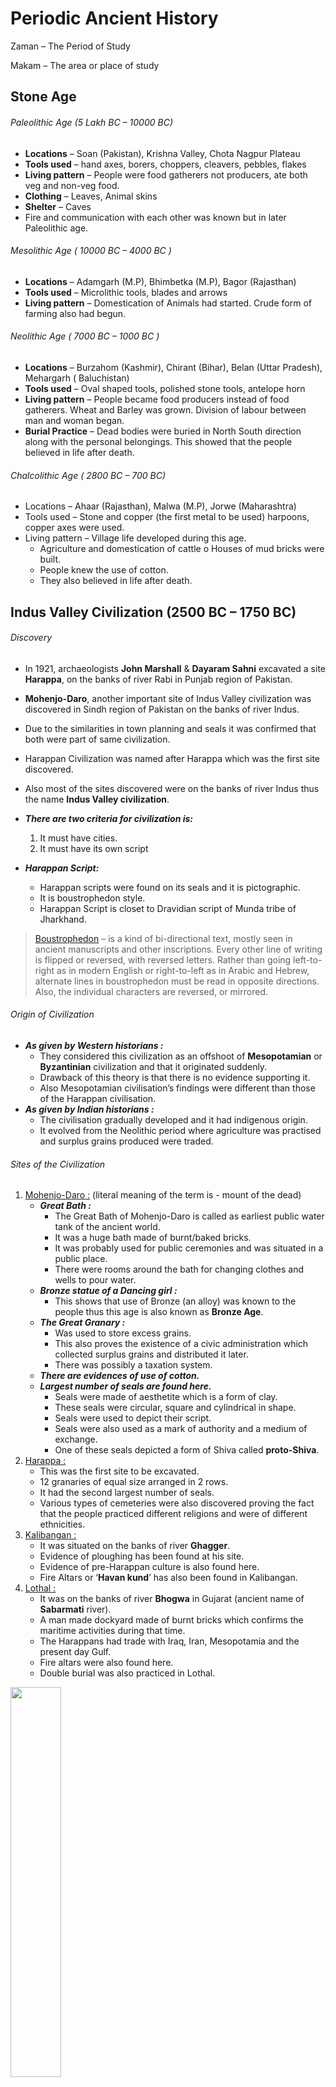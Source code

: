 # Periodic Ancient History

Zaman – The Period of Study 

Makam – The area or place of study

## Stone Age

###### Paleolithic Age (5 Lakh BC – 10000 BC)

- **Locations** – Soan (Pakistan), Krishna Valley, Chota Nagpur Plateau
- **Tools used** – hand axes, borers, choppers, cleavers, pebbles, flakes
- **Living pattern** – People were food gatherers not producers, ate both veg and non-veg food.
- **Clothing** – Leaves, Animal skins
- **Shelter** – Caves
- Fire and communication with each other was known but in later Paleolithic age.

###### Mesolithic Age ( 10000 BC – 4000 BC )

- **Locations** – Adamgarh (M.P), Bhimbetka (M.P), Bagor (Rajasthan)
- **Tools used** – Microlithic tools, blades and arrows
- **Living pattern** – Domestication of Animals had started. Crude form of farming also had begun.

###### Neolithic Age ( 7000 BC – 1000 BC )

- **Locations** – Burzahom (Kashmir), Chirant (Bihar), Belan (Uttar Pradesh), Mehargarh ( Baluchistan)
- **Tools used** – Oval shaped tools, polished stone tools, antelope horn
- **Living pattern** – People became food producers instead of food gatherers. Wheat and Barley was grown. Division of labour between man and woman began.
- **Burial Practice** – Dead bodies were buried in North South direction along with the personal belongings. This showed that the people believed in life after death.

###### Chalcolithic Age ( 2800 BC – 700 BC)

- Locations – Ahaar (Rajasthan), Malwa (M.P), Jorwe (Maharashtra)
- Tools used – Stone and copper (the first metal to be used) harpoons, copper axes were used.
- Living pattern – Village life developed during this age.
  - Agriculture and domestication of cattle o Houses of mud bricks were built.
  - People knew the use of cotton.
  - They also believed in life after death.

## Indus Valley Civilization (2500 BC – 1750 BC)

###### Discovery

-  In 1921, archaeologists **John Marshall** & **Dayaram Sahni** excavated a site **Harappa**, on the banks of river Rabi in Punjab region of Pakistan.
- **Mohenjo-Daro**, another important site of Indus Valley civilization was discovered in Sindh region of Pakistan on the banks of river Indus.
- Due to the similarities in town planning and seals it was confirmed that both were part of same civilization.
- Harappan Civilization was named after Harappa which was the first site discovered.
- Also most of the sites discovered were on the banks of river Indus thus the name **Indus Valley civilization**.

- ***There are two criteria for civilization is:***
  1. It must have cities.
  2. It must have its own script
- ***Harappan Script:***
  - Harappan scripts were found on its seals and it is pictographic.
  - It is boustrophedon style.
  - Harappan Script is closet to Dravidian script of Munda tribe of Jharkhand.

> [Boustrophedon]() – is a kind of bi-directional text, mostly seen in ancient manuscripts and other inscriptions. Every other line of writing is flipped or reversed, with reversed letters. Rather than going left-to-right as in modern English or right-to-left as in Arabic and Hebrew, alternate lines in boustrophedon must be read in opposite directions. Also, the individual characters are reversed, or mirrored.

###### Origin of Civilization

- ***As given by Western historians :***
  - They considered this civilization as an offshoot of **Mesopotamian** or **Byzantinian** civilization and that it originated suddenly.
  - Drawback of this theory is that there is no evidence supporting it.
  - Also Mesopotamian civilisation’s findings were different than those of the Harappan civilisation.
- ***As given by Indian historians :***
  - The civilisation gradually developed and it had indigenous origin.
  - It evolved from the Neolithic period where agriculture was practised and surplus grains produced were traded.

###### Sites of the Civilization

1. [Mohenjo-Daro :]() (literal meaning of the term is - mount of the dead)
   - ***Great Bath :***
     - The Great Bath of Mohenjo-Daro is called as earliest public water tank of the ancient world.
     - It was a huge bath made of burnt/baked bricks.
     - It was probably used for public ceremonies and was situated in a public place.
     - There were rooms around the bath for changing clothes and wells to pour water.
   - ***Bronze statue of a Dancing girl :***
     - This shows that use of Bronze (an alloy) was known to the people thus this age is also known as **Bronze Age**.
   - ***The Great Granary :***
     - Was used to store excess grains.
     - This also proves the existence of a civic administration which collected surplus grains and distributed it later.
     - There was possibly a taxation system.
   - ***There are evidences of use of cotton.***
   - ***Largest number of seals are found here.***
     - Seals were made of aesthetite which is a form of clay.
     - These seals were circular, square and cylindrical in shape.
     - Seals were used to depict their script.
     - Seals were also used as a mark of authority and a medium of exchange.
     - One of these seals depicted a form of Shiva called **proto-Shiva**.
2. [Harappa :]()
   - This was the first site to be excavated.
   - 12 granaries of equal size arranged in 2 rows.
   - It had the second largest number of seals.
   - Various types of cemeteries were also discovered proving the fact that the people practiced different religions and were of different ethnicities.
3. [Kalibangan : ]()
   - It was situated on the banks of river **Ghagger**.
   - Evidence of ploughing has been found at his site.
   - Evidence of pre-Harappan culture is also found here.
   - Fire Altars or ‘**Havan kund**’ has also been found in Kalibangan.
4. [Lothal : ]()
   - It was on the banks of river **Bhogwa** in Gujarat (ancient name of **Sabarmati** river).
   - A man made dockyard made of burnt bricks which confirms the maritime activities during that time.
   - The Harappans had trade with Iraq, Iran, Mesopotamia and the present day Gulf.
   - Fire altars were also found here.
   - Double burial was also practiced in Lothal.

<img src="assets/indus_valley_cities.png" width="40%">

###### Town Planning of Harappan Civilization

- Towns were planned in a chessboard pattern.
- The city was divided into 2 parts :
  1. **Citadel** – was used by ruling class (Granary, Great bath etc. were part of Citadel).
  2. **Lower Town** – was used by ruled class.
- The houses were built of burnt bricks and were both single and double storeyed.
- The doors and windows were at the rear of the house instead of being located in front and the doors were at the corner of the walls.
- The streets were straight and cut each other at 90 deg.
- The drainage system was fully covered which was below the city.
- It was the most advanced system in the contemporary world

###### Crop Pattern of Harappans

- The knowledge of crop pattern was based on granaries.
- Harappans cultivated rice, wheat, barley and mustard.
- They were the first in the world to grow cotton.
- They also grew water-melon, pea and dates.

###### Metals used by Harappans

- They were the first people in the world to use copper and it was the earliest metal used in India.
- They used bronze also which was an alloy.
- Evidences of use of Gold and Silver too have been found.
- They also knew lead.
- Iron was not used by the people of Harappan Civilization.

###### Animals in the Harappan Civilization

- Animals which were domesticated include cows, dogs, sheep, and buffalo.
- There was also evidence was wild animals like rhinos and tigers.
- No presence of Horse was found during that time.

<img src="assets/indus_valley_animals.png" width="30%">

###### Trade & Commerce

- Trade and agriculture flourished during the Harappan civilization.
- Seal manufacturing and terracotta figurines were made in large numbers.
- Terracota articles were obtained by first making them in clay and then baking them in fire.

###### Arts & Crafts

- Pottery was done in this civilization and it was of 2 types.
  - ***Simple pottery :* ** included glasses, bowls and dishes which were mainly circular, square and cylindrical in shape.
  - ***Black & Red :*** Articles made had black backgrounds with red designs.
- Seals of this period suggest that they used wooden carts.
- They also knew the art of ship building.
- They had very well developed system of both, internal and external trade.

###### Religion and Faith

- The people were nature worshippers and had both personal and public religious beliefs.
- Idols founds confirm private worship by the people.

#### Decline of Indus Valley Civilization

There are multiple theories proposed by various scholars which explain the decline of this civilization.

- ***Theory by Mortimer Wheeler :***
  - This theory suggested that attack by the Aryans was responsible for the decline.
  - The main drawback of this theory was that it is confirmed that Aryans came to India around 1500 BC whereas Harappan civilization ended by 1750 BC.
- ***Theory by Riggs :***
  - He proposed that the civilization declined due to earthquake which was followed by floods.
  - Evidences of floods have been found in Mohenjo-Daro.
  - The main drawback of this theory was that this theory is confined only to certain regions of Harappan civilization and not to all the places where the civilization flourished.
- ***Theory by Fariservis :***
  - He proposed that ecological imbalance was responsible for decline of the civilization.
  - But failed to provide satisfactory data to prove his theory.
- ***Theory by Das and Sood :***
  - They proposed that change in course of Indus River was the reason for decline of the civilization and as most of the cities were on the banks of river Indus, thus civilization was destroyed.
- ***Theory by Malik and Pochal :***
  - They argued that Harappan civilization was not completely destroyed and there was a link between Harappan and post-Harappan culture but the uniformity of the civilization ended.



## Vedic Period – (1500 BC – 600 BC)

#### Early Vedic Period (1500 BC – 1000 BC)

###### About Early Vedic Period

- Rig Veda was composed during the period and the main source of information of this period is from the Rig-Veda.

- The Rig-Veda contains 1,028 mantras, or hymns, directed to the gods and natural forces. The mantras are organized into ten books called mandalas, or circles.
- It contains 10,462 slokas or hymns.
- Rig Veda was composed by Aryans and it was recited orally because the Aryans did not know writing.
- It talks about Aryans and their struggle with Non-Aryans.

###### Origin of Aryans

- Aryans migrated from Central Asia (Eurasia) to different places in Europe, India and Persia.
- They entered India via Afghanistan and settled down in north-west region of Punjab.
- Called India – **Sapthasindhu** (Land of seven rivers).

<img src="assets/saptasindhu_seven_rivers.png" width="35%">

###### Life and Occupation

- Domestication of Animals was their main occupation.
- Agriculture was their secondary occupation as Rig Veda mentions only one crop – barley.
- The main animal domesticated was cow and it was also a medium of exchange.
- Aryans were ‘pastoral nomads’ who did not settle at a place for more than one season.
- They were mainly divided into tribes known as **Jan**.
- Aryan society was male dominated and had no territorial kingdom.
- The **Rajan** (King) of the tribe was assisted by **Senani** (military commander), **Purohit** (Priest), **Gramini** (King Maker).
- **Sabha**, **Samiti** and **Vidhat** were the assemblies.
- Rajan was hereditary and was assisted by these assemblies.
- He also collected gifts from people which were known as **Bali**. Bali is the oldest form of taxation known in India

<img src="assets/vedic_terms.png" width="30%">

###### Religion

- They were nature worshippers.
- Yagya and rituals were parts of religious practices.
- There was no temple or idol worship. All gods were supreme in a particular ritual. Aryans worshiped 33 gods and goddesses.
- The chief gods were Indra, Agni and Varun.
- Prime goddesses were Aditi, Prithvi and Usha.
- The main reasons for worshipping nature was : Fear, Desire for cattle, Desire for more children specifically male child

###### Society

- There was no class division as the concept of privateness was not fully developed.
- Since they all were pastoral nomads so the idea of property and settled life did not develop.
- The Varna system though existed in the Aryan Society. Its classifications were:-
  - **Purohit** (priest)
  - **Kshatriya** (Warrior)
  - **Vish** (Common Man)
  - **Shudra** (Labour Class)
- There was discrimination on the basis of colour in the society.
- The non-Aryans were called **das**, **panis**, **dasyus**.
- There was a lot of freedom give to women during this period. There was no child marriage or sati practice. Widow Remarriage was allowed.
- **Apaala**, **Lopamudra**, **Ghosha**, **Sukanya** composed Rig Vedic hymns.

#### Later Vedic Period (1000 B.C to 600 B.C)

###### About Later Vedic Period

- In this period both Literary Sources and Archaeological sources are available for a comprehensive study.
- **Ahichchhatra** & **Hastinapur** in Uttar Pradesh, **Nuh** in Haryana and **Atranjikhera** in Uttar Pradesh are the sites excavated which are related to the Later Vedic Period.
- Iron was used for the first time in Later Vedic period. (It was not known in early Vedic period or Harappan Civilisation). Iron was called Shyamayas in those days. It was first used as a weapon and not as a tool.
- Pottery is the most common archaeological finding. If there is no evidence of pottery, historians conclude that the area was not inhabited.
- In this period pottery which was found was classified as **PGW (Painted Grey ware)**.
- The changes noticed between Early Vedic and Later Vedic period was that slowly people were shifting towards agricultural community.
- Iron, the hardest known substance during that time, was being used in agriculture. Also ploughs and oxen were being used.
- Other than agriculture, domestication of animals was the primary occupation of the people.
- The term **Gotra** emerged from the later Vedic period.

###### Literature and Texts

- Literary sources for this period include – **Yajurveda**, **Samaveda** and **Atharvaveda**.
- Atharvaveda is believed to be a Non Aryan book while all other books are Aryan Books. Moreover it was written in Lower Gangetic plain unlike the other three Vedas which were written in the upper Gangetic plain.
- Atharva Veda deals with charms, spells and magic and is a good source to study the Kingdom of Magadha.
- Three other sources of literatures are Brahmanas. Last part of Brahmanas is known as **Aranyakas**. It was also known as Forest Book or Jungle Book. Theme of the book is Romanticism – relationship between man and nature.
- The **Upanishads** are a collection of philosophical texts which form the theoretical basis for the Hindu religion. There are **108 Upanishads**. Upanishad deal with the relationship between Man and God
- **Satyameva Jayate** was derived from **Mundaka Upanishad**.
- **Om** was derived from **Rig Veda**. It was one of the earliest books which talks about non-violence.
- 50 Upanishads were translated from Sanskrit to Persian under the leadership of Dara Shikoh – eldest son of Mughal Emperor Shah Jahan.
- 4 Vedas, Brahmanas, Aranyakas and Upanishads form the **Vedic Literature**.

<img src="assets/potteris_upanishads.png" width="60%">

#### Changes in Vedic Society from Early Vedic to Later Vedic Period

###### Changes in Living and Lifestyle

- As people’s primary occupation moved to agriculture, Land became more precious than cattle.
- In the settled life, King became powerful and started collecting taxes known as Bali and also started demanding ‘Bhag’ which was share in production and with the help of these taxes he maintained an army.
- To expand his land area, Kings performed **Ashvamedha Yajna** in which a horse was let loose for an year and the amount of area covered by the horse in that year would then belong to the owner of the horse (The King).
- Other changes in lifestyle ever since agriculture became the main profession included Emergence of Janapadas.
- Only men were allowed in Sabha and Samiti etc.
- Gods like Brahma and Vishnu emerged in the late Vedic period apart from Indra, Varun and Prithvi which were prominent in Early Vedic Period.
- In the early days, Shiva was known as Rudra.
- Number of **Samskarans** changed to 16 in the later Vedic Period.
- Upanayan was the most famous samskara. It was performed when a child joined school for the first time and was initially for both male and female but later females were forbidden from Samskara.

> [Ashvamedha Yajna:]() To expand area. Example in Ramayana when Lord Ram performs the Yajna and the Yajna horse is captured by his sons.
>
> [Vajpeya Yajna:]() Was performed for gaining supernatural powers o Chariot Race was performed in this Yajna
>
> [Rajsuya Yajna:]() Was performed when a king was coroneted and was then performed every year on the same date

###### Castes and Classes

- In the later Vedic period, castes and classes were established which was known as **Varnas**.
- The people who were strong and were able to control the resources became rulers and warriors.
- These warriors claimed themselves to be **Kshatriyas** which became dynastic and hereditary.
- The **priest class** began writing the literature in such a way that no one else would be able to become priests.
- The traders, peasants and craftsmen were of a class called **Vaishyas** and labour class or working class were being called **Shudras**.
- The occupation of a person depended solely upon his entire genealogy.
- First mention of the four castes was in the Rigveda.
- The condition of women started deteriorating in the later Vedic period. Polygyny increased in this period.
- Women were condemned by certain Brahmanas which compared them to wine and gambling and were also referred to as one of the evil.



## Jainism and Buddhism

#### Jainism

###### About Jainism

- Jainism is an Indian religion that prescribes a path of non-violence towards all living beings.
- Its philosophy and practice emphasize the necessity of self-effort to move the soul toward divine consciousness and liberation.
- Any soul that has conquered its own inner enemies and achieved the state of Supreme Being is called a **jina**.
- A/c to Jain belief there were **24 Tirthankars** (Spiritual Gurus). **Rishabdev(1st)**, **Parshvanath(23rd)** and **Vardhaman Mahavira(24th)**.
- Parshvanath was from Varanasi and his followers were known as Nirgranths which means free from all bonds.
- Vardhaman’s parents were also Nirgranths thus Vardhaman was also a Nirgranth.

##### Vardhaman Mahavira

- He is believed to be born in 540 B.C. in Kundalagrama in Vaishali. His father’s name was Siddharth and mother’s name was Trishala.
- He belonged to **Jnatrika clan**.
- His wife’s name was Yashoda and daughter’s name was Priyadarshika.
- He left home at the age of 30 years and the age of 42 he attained supreme knowledge at Jrmbhakagram.
- He gave his first sermon in a place called Vipulchal in Nalanda.
- He died in 468 B.C. at the age of 72 at a place called Pawapuri in Nalanda in Bihar.

- Main reason for less numbers of Jain followers was extreme non-violence practice.



![](assets/jainism_philosophy.png)

###### Jainism in Later Phase

- Later Jainism splitted into 2 famous sects:
  - **Svetambar** – To wear white clothes
  - **Digambar** – Followers of this do not wear clothes
- Monks led by **Sthulabhadra** went to **Magadha** and were of the Svetambara sect.
- Monks led by **Bhadrabahu** migrated to **Sravanabelagola** and were of the Digambara
- Svetambaras compiled the teachings of Mahavira in a book form called Purvas. It was in Prakrit Language.
- In 5th and 6th century A.D. Jain munis assembled at Vallabhi and compiled the teachings known as Angas and was written in Prakrit.
- Digambaras rejected the teachings of Purvas and Angas.

#### Buddhism

##### Siddhartha Gautama (Buddha)

- He was born in the year 566 B.C. in the city of Kapilavastu which is in Lumbini in Nepal
- He was born in a royal Hindu family. His father was Suddhodana and mother was Mahamaya.
- He belonged to the **Shakya clan** and was also a Kshatriya. He was also known as Shakyamuni.
- He was married at the age of 16 to Yashodhara and had a son called Rahul.
- Four sights of Buddha were – An old man, a sick man, a dead corpse and a monk.
- He left the house at the age of 29 on his horse chariot.
- At the age of 35 he sat under a Pipal tree near the river Niranjana (modern day Phalgu River) at Bodhgaya.
- It is believed that Buddha meditated at this place for 7 weeks (49 days) and by 49th day he attained supreme knowledge and was called “the enlightened one”.
- He meditated again for 49 days after attaining supreme knowledge.
- Buddha gave his first sermon at Sarnath in Varanasi which was known as Dharma Chakra Pravartan.
- He preached in all seasons except monsoon.
- He returned back home after attaining knowledge and all his family members became his followers.
- He passed away at the age of 80 at a place called Kushinagar in Uttar Pradesh.

<img src="assets/buddhism_philosophy.png" width="90%">

###### Buddhist Philosophy

- The concept of God was not well defined which led to the belief that Buddhism is an atheist religion.
- It is believed that the universe has a beginning and an end unlike Jainism.
- In Buddhist philosophy, soul of a person dies with the body. Most other religions like Jainism and Hinduism believe that soul is eternal.
- ***Samuth Pratyuth Prathipath :***
  - Cause and effect theory
  - There are twelve cycle as this is a cyclic effect

- ***Concept of Kshan(moment)*** – A person is different than what he was a moment ago.
- ***Concept of Nirvana*** - an 'ultimate' peace that is achieved after a lengthy process of mind-body transformation during which the uprooting and final dissolution of the volitional takes place.
- [Buddhist Sangha :]()
  - Members of Sangh were called Bhikshus or Bhikshunis.
  - Viharas were the place were Buddhist monks lived.
  - The prayer hall was called Chaitya.
  - Rules for living in the Viharas were given in a book called Vinaya Pitaka compiled under the leadership of Monk Upali.
  - A strict dress code was to be followed which was generally deep red and the Bhikshus were supposed to have only one meal a day and that meal had to be begged for.
  - No ornaments were allowed, alcohol was strictly banned and Brahmacharya lifestyle was supposed to be followed.
- No discrimination on the basis of caste was done though Buddhism did not fight the casteism.

###### Reasons for the Popularity of Buddhism

- Simplicity of the religion.
- Buddhist Sangha was well organised and disciplined.
- Use of common man language – Prakrit; Buddha used Ardha Magadhi, a form of Prakrit.
- Personality of Buddha.

###### Reasons for decline of Buddhism

- It lost its Identity.
- Corruption in Sangha.
- Revivalism of Brahmanical religion.
- Physical attack supported by Brahmanical priests and supported by the kings.
- Lack of Royal Patronage.
- Arrival of Islam.

###### 4 Buddhist Councils

- The First Buddhist Council was held under the patronage of king Ajatasatru.
  - Monk Mahakasyapa presided the council.
  - It was held at Sattapanni caves Rajgriha (now Rajgir).
- Second Buddhist council was held at Vaisali.
  - It was presided by Shatakambri.
  - For the first time Buddhism was divided into two sects – **Mahasamghika** and **Sthaviravada**.
- Third Buddhist Council was held at Pataliputra under Emperor Ashoka.
  - It was presided over by Moggaliputta Tissa.
  - Abhidhamma Pitaka was compiled during this council.
- Fourth Buddhist Council was held at Kundalwan in Kashmir under King Kanishka.
  - The council was presided over by Vasumitra.
  - **Asvaghosa**, a great philosopher and poet who wrote **Buddhacharita** was present in this Council.



## Mahajanpadas & First Magadhan Empire

###### Mahajanpadas

- This era is known in History as second urbanisation. The first period was during the Harappan period.
- There were **16 Mahajanapadas** most of which were in the Gangetic Plain.
- Gangetic plain was very fertile region and agriculture was the main occupation.
- Among the 16 Mahajanapadas, 5 were more powerful than others.
- Magadha (Capital – Rajgriha), Avanti (Capital – Ujjaini), Kashi (Capital – Varanasi), Kosala (Capital – Shravasti), Vajji (Capital – Vaishali)

![](assets/mahajanpadas.png)

###### Haryanka Dynasty (544 B.C - 413 B.C)

- This dynasty ruled from 6th century B.C. to 5th century B.C.
- **Bimbisara** and **Ajatashatru** were famous kings. Ajatashatru was the son of Bimbisara.
- They were ***contemporaries of Buddha and Mahavira***.
- Ajatashatru killed Bimbisara and was later killed by his son **Udayin**.
- **Darius**, an Iranian, was the **first individual to attack India** in 510 B.C

###### Shishunaga Dynasty (413 B.C - 345 B.C)

- **Shishunaga** and **Kalashoka** were the famous kings of this dynasty.

###### Nanda Dynasty (345 B.C - 322 B.C)

- **Mahapadma Nanda** was the famous king of this dynasty.
- First to annex Kalinga (modern day Orissa).
- **Dhanananda** was the ruler during which **Alexander the Great** invaded India.

##### Alexander the Great (327 B.C - 325 B.C)

- Alexander III of Macedonia, commonly known as Alexander the Great, was a king of Macedonia, a state in northern ancient Greece.
- He was born in Pella in 356 BC and was tutored by Aristotle until the age of 16.
- Invaded India during 326 B.C. to 324 B.C.
- He came through **Hindu Kush** through Afghanistan and Pakistan.
- The first Indian King who surrendered to Alexander was **Ambhi** and was fiercely competed by small king **Puru**.
- He did not attack major parts of India due to various reasons:
  - Hot Climate of India.
  - Soldiers of Alexander were very tired.
  - Fear that they won’t be able to defeat Nanda’s huge army.



## Mauryan Empire (322 B.C - 185 B.C)

###### About Mauryan Empire

- The Mauryan Dynasty was founded by Chandragupta Maurya who was the king from 321 to 298 B.C.
- The other important rulers of this dynasty were Bindusara and Ashoka.
- Kautilya’s Arthashastra mentions **18 Tirthas(head posts)** and **28 Adhyakshas**. These helped in managing the empire.
- **Mantri (Prime Minister)** and **Chief Priest** were the important posts in the empire and it is believed that Chanakya (Kautilya) held both the posts during the reign of Chandragupta Maurya and Bindusara.
- **Bhaga** was one of the most important tax collected, **Hiranya** was cash only tax and **Pranaya** was the tax collected during emergency period.
- The coins used were made of silver, copper or bronze and were called **Karshapana** or **Pana**.

###### Chandragupta Maurya (322 B.C - 298 B.C)

- Greeks called him Sandrokottos or Androkottos.
- According to Puranas he was the son of Dhana Nanda.
- He killed his father and became the king with the help of a man named Chanakya, also known as Vishnu Gupta.
- **Pataliputra** became his capital.
- He defeated [Seleucus Nicator]() who became his friend later, Nicator also sent an ambassador [Megasthenes]() to his court in 304 BC.
- Accounts of Megasthenes are found in a book written by him called **Indika**.
- Chandragupta was the empire builder of Mauryan Empire.
  - He introduced an organised revenue system.
  - He divided the empire into four provinces.
- During his last days, Chandragupta migrated to Sharavanabelagola with a Jain scholar and performed Santhara or Sallekhan i.e. fast to death.

###### Bindusara (298 B.C - 272 B.C)

- Bindusara was the son of Chandragupta Maurya and Queen Durdhara and was a follower of **Ajivika** sect.
- According to a Jain work Rajavalikatha, his original name was Simhasena.
- During his reign the Maurya Empire saw significant expansion southwards.
- He was also known as **Amitraghata** or **Amitrakottos** (Greek term meaning killer of enemies).
- [Deimachus](), Ambassador from **Seleucid Empire**, came to India during his reign. He was sent by Antiochus I.

###### Ashoka (268 B.C - 232 B.C)

- King Asoka, the third monarch of the Indian Mauryan dynasty, has come to be regarded as one of the most exemplary rulers in world history.
- He assumed the title **Devanam Piyadasi** which means **"Beloved-of-the-Gods"**, one Who Looks on with Affection.
- In 262 B.C., he attacked and conquered Kalinga, a country that roughly corresponds to the modern state of Orissa.
- The loss of life caused by battle, reprisals, deportations and the turmoil that always exists in the aftermath of war so horrified Ashoka that it brought about a complete change in his personality.
- After the war Ashoka dedicated the rest of his life trying to apply Buddhist principles to the administration of his vast empire. He received help from Upagupta in his conversion to Buddhism.
- He had a crucial part to play in helping Buddhism to spread both throughout India & abroad and probably built the first major Buddhist monuments.
- He visited Bodh Gaya in his 10th year of coronation and Lumbini in his 20th Year of coronation.
- Ashoka’s edicts (medium used by kings to converse with his people) were of different type like major rock, minor rock, pillar rock, cave rock.
- Languages used were Prakrit, Greek and Aramaic and the Scripts used were Brahmi, Kharosthi, Greek and Aramaic.

![](assets/mauryan_imp_points.png)



#### Ashokan Rock Edicts

###### 1. Major Rock Edicts

- There are **14 Major Rock Edicts** found from **8 places**.
- Language used is **Prakrit** and the script used is **Kharosthi** and **Brahmi**(Oldest form of Devnagiri).
- **Places :–** Kalsi, Uttarakhand; Sopara, Maharashtra; Girnar, Gujarat; Yerragudi, Andhra Pradesh; Dhauli, Orissa; Jaugada, Orissa.
- **First edict :–** Ashoka gives the message of non-violence & not to waste money for useless social ceremonies.
- **Second edict :–** instructed his physicians to visit far fledged areas and cure people and animals and also to grow more plants.
- **Seventh edict :–** Ashoka gives the message of religious tolerance. This is also repeated in twelfth edict.
- **Ninth edict :–** In this also Ashoka instructs his subjects not to waste money on social ceremonies.
- **Thirteenth edict :–** Ashoka mentions the details of Kalinga War. Some western kings were also discussed in this. These are: Antiochus II Theos of Syria, Ptolemy II Philadelphos of Egypt, Magas of Cyrene, Alexander II of Epirus and Antigonus II Gonatas of Macedonia.

###### 2. Pillar Rock Edicts

- There are **11 pillars** and these have been found in India and Nepal.
- **Places :-** Inside Feroz Shah Kotla, Delhi (was orginally in Meerut); Delhi’s Ridge, near Delhi University; Topra, Haryana (later shifted to Delhi); Allahabad, U.P (originally at Kosambi); Lauriya-Areraj, Bihar; Lauriya-Nandangarh, Bihar; Sankissa, Rampurva; Sarnath; Sanchi; Nilgriva.
- We find the message of ‘Dham’ (Dharma) in these pillars.
- These Ashokan pillars were all Sandstone pillars. The sandstone was brought from Chunar, UP.
- These pillars are all Monolithic structures (built from a single rock). The capital part was carved from a different stone and mounted onto the pillar. These were usually animal figures.
- The **Lion Capital** found in both **Sanchi** and **Sarnath** became our **national emblem**.
- Other animals are Horse, Elephant and bull. Horse signifies Buddha leaving home on his horse – Kanthaka; Elephant is in reference to the dream that Buddha’s mother had about conceiving a white elephant.
- Bull refers to the zodiac sign of Buddha which was Tauras.
- Dham is a Pali word. It is called Dharma in Sanskrit and means Established Social Order. It was only a Code of Conduct.
- Messages given by Ashoka in his Dham are: **Religious tolerance**, **Non-violence**, **Respect towards elders**.
- To implement Dham, Ashoka appointed a new officer called **Dhamma Mahamatra**.

###### 3. Minor Rock Edicts

- These are inscribed on **15 rocks** found in different parts of India and are called minor rock edicts as the message.
- **Places :-** Maski, Raichur district in Karnataka; Brahmagiri, Karnataka; Gujarra, Madhya Pradesh; Nettur, Andhra Pradesh.
- Only at these four places Ashoka has used his name. In all other places he used his title – “Devanam Piyadasi”.



#### Mauryan Art

- Mauryan Art is categorized into **State sponsored (patronized) Art** and **Folk Art**.

###### Sanchi Stupa

- It was built by King Ashoka and is near Bhopal in Madhya Pradesh.
- It was made of mud, bricks and stone.
- Central chamber of all stupas are generally with relics of Buddha or any other Buddhist monks.
- The topmost part of a stupa in called ‘**Harmika**’

###### Pillar of Ashoka
- It was an important piece of Mauryan Art and was a monolith structure.
- It was about 50 feet tall and weighed about 50 tonnes

###### Folk Art

- The most important in folk art is pottery.
- It is called **NPBW (Northern Black Polished Ware)**.

<img src="assets/mauryan_art_imp_points.png" width="80%">



#### Decline of Mauryan Empire

- Ashoka was followed by weak kings which led to the downfall of the empire.
- Brihadratha was the last ruler of Mauryan dynasty.
- He was killed by the commander-in-chief of his guard **Pusyamitra Sunga** who then established the Sunga dynasty.
- The arrival of foreign rulers like the Indo-Greeks and others were also factors in decline.
- Spread of knowledge and technology making several rulers less dependent on the Mauryan Empire was another major factor.





## Post-Mauryan Period (2<sup>nd</sup> Century B.C - 3<sup>rd</sup> Century A.D)

- Refers to the period after Mauryans and before Guptas.
- Eastern & Central India : **Sungas** & **Canvas** 
- Deccan: **Satavahanas**
- There was an influx and influence of foreigners and series of invasions.

###### Shungas & Canvas (Central India)

- Shunga Dynasty was started by Pushyamitra Shunga.

###### Satavahanas (Andhras)

- This dynasty was founded by **Simuka** in 1st century BC.
- The most famous king was Gautamiputra Satakarni.
- **Official language :-** Prakrit.
- According to archaeological sources, Satavahanas were the first in India to give land grants and they gave it to the priest class.
- They introduced lead coins and promoted trade & commerce.



#### Foreign Invasions

###### Indo-Greeks (Bactrians)

- Indo–Greeks also known as Bactrians (Originally Greek by origin but settled in Bactria).
- [Demetrius]() was one of its first kings to attack India.
- First to introduce gold coins and first to inscribe dates on coins.
- The concept of 7 days in a week was given by the Indo–Greeks.
- They developed structural art famously known as Gandhara School of Art.
- The other arts during this time were Mathura School of Art and Amaravati School of Art

###### Shakas (Scythians)

- They were Central Asian tribe from Iran.
- They regularly attacked South Asia and Southeast Asia.
- These type of tribes were known in ancient times as barbarics.
- One of their headquarters was Ujjain (MP).
- The Junagarh inscription in Gujarat which is attributed to King **Rudradaman** is the first ever inscription written in chaste Sanskrit.

###### Parthians (Pahlavas)

- They were basically Iranians and came to India in 1st century AD.
- Famous Parthian king was Gondaphernes.

###### Kushans

- They came in 1st century AD and had their empire from western part of China to Afghanistan, Kashmir and all the way till Allahabad.
- Peshawar and Mathura were their headquarters
- Kujul Kadhphises, Vema Kadphises and Kanishka were their great kings who came to India.
- **Charaka**, a great medical scientist is believed to have been in Kanishka’s court.
- He wrote the first scientific book on medicine in India called **Charaka-Samhita**.
- They introduced the tradition of Devkul (worshipping the ancestors) and stirrups which made horse riding safer and more comfortable.
- They introduced trousers, overcoats, leather shoes, hats etc.



#### Sangama Dynasty

- The Sangama Dynasty was founded by Harihara I and Bukka.
- Bukka's successor, Harihara II, continued Bukka's campaign through southern India and managed to take control of coastal Andhra between Nellore and Kalinga and conquer the Addanki and Srisailam areas as well as most of the territory between the peninsula to the south of the Krishna River.
- Harihara II also managed to conquer many Indian ports such as that of Goa, Chaul, and Dabhol.
- After Harihara II died the throne was in conflict between Virupaksha Raya, Bukka Raya II, and Deva Raya of which Deva Raya eventually would come out as victor.
- During his reign, Deva Raya managed to successfully control the vast amount of territory in the empire.
- The kings after Deva Raya on the other hand did not manage to do anything significant at all for the kingdom. This was until Deva Raya II, who would bring about the golden age of the Sangama Dynasty.

###### Tamil Sangams

- The Tamil Sangams were assemblies of Tamil scholars and poets.
- The word sangam has its mention in the sense of an 'academy' in several Tamil literary works like Tevaram, Thiruvilayadal puranam, periyapuranam and Irayanar Ahaporul.
- The earliest extant works of Tamil literature date back to the period between 300 BCE and 200 CE and deal with love, war, governance, trade and bereavement.
- The literature of this period has been referred to as The Sangam literature and the period in which these works were composed is referred to as the Sangam period, alluding to the legends.
- Although the term Sangam literature is applied to the corpus of the earliest known Tamil literature, the name Sangam and the legend were probably from a much later period.



## Gupta Empire (319 A.D - 550 A.D)

###### About Gupta Period

- The Gupta period marks the important phase in the history of ancient India.
- The long and efficient rule of the Guptas made a huge impact on the political, social and cultural sphere.
- Though it was not widespread as the Maurya Empire, but it was successful in creating an empire that is significant in the history of India.
- The Gupta period is also known as the “classical age” because of progress in literature and culture.
- After the downfall of Kushans, Guptas emerged and kept North India politically united for more than a century.

###### Chandragupta-I (319 A.D - 335 A.D)

- Laid the foundation of Gupta rule in India and assumed the title “Maharajadhiraja”.
- He issued gold coins for the first time.
- One of the important events in his period was his marriage with a Lichchavi (Kshatriyas) Princess.
- The marriage alliance with Kshatriyas gave social prestige to the Guptas who were Vaishyas.



[Calenders in India :]()

- 58 B.C. Vikram Samvat (Oldest Calendar in India)
- 78 A.D. Shaka Samvat (Kanishka)
- 319 A.D. Gupt Samvat
- 606 A.D. Harsha Samvat
- 622 Hijri (Islamic Calendar)

**Note:-**  All calendars mentioned above are Lunar calendars (Based on one cycle of moon) Gregorian calendar is a solar calendar.

###### Samudragupta (335 A.D - 375 A.D)

- Referred to as the **“Napoleon of India”** by historian Vincent. A. Smith.

- He was magnificent empire builder and great administrator and greatest among Guptas.

- His achievements, successes and 39 victories are mentioned by his court poet “**Harisena**”.

- He wrote a long inscription engraved in Allahabad in Sanskrit on the Ashoka Pillar known as “Prayag Prashasti”.

- Two types of rule were prevalent. Direct rule in Bengal, Bihar, U.P., and parts M.P. and indirect rule.

- After defeating the kings he returned the kingdom to them on conditions of 1) Tribute, 2) personal

  appearance in court of Samudragupta and 3) had to marry their daughters with him.

- He performed an **Asvamedha**, adopted title “**Parakramanka**”.

- He wrote poems and earned the title “**Kaviraja**”.

- He minted gold coins with his own image and Laxmi’s image, Garuda, Ashvamedha yagya & playing veena.

###### Chandragupta II (380 A.D to 415 A.D) also known as Chandragupta Vikramaditya

- The drama ―**Devichandraguptam**” written by Vishakhadutta is about Chandragupta‘s succession by displacing his brother Ramagupta.
- He defeated Shaka Rulers.
- He made Ujjain his second capital.
- He adopted the titles Vikramaditya.
- The first Gupta king who issued silver coins.
- [Navratnas]() adorned his court. The famous poets like **Kalidas**, **Amarasimha**, **Vishakhadatta** and Physician Dhanvantri adored his court.
- **Fahien**, the Chinese traveler visited India during his time (399 A.D.-410 A.D.)
- The inscriptions engraved on the ―Iron Pillar at Mehrauli (near Delhi) give account of his conquest.

#### Political and Administrative Setup

- The Guptas provided a sound system of administration. The king was the head of state as well as that of administration (Centralized Administration).
- Some of officials and ministers were hereditary.
- Feudalism started emerging as compensations would be in form of land.
- The ministers were appointed by the king on merit and one of their important qualifications was their capability to lead the army.
- Primary source of income was land revenue (**Udranga**) and the taxes were 1/6th of their produce which was collected in cash as well as kind.
- Arthashastra written by Kautilya contains chapters belonging to Mauryans, post-Mauryan and Gupta period

#### Society and Religion

- The structure of the society was basically the same as mentioned in the Hindu Dharmashastra.
- The period marked the revival of Hinduism under the patronage of the Gupta rulers.
- Brahmins started getting donated land known as **Agraharas** or **brahmadeya** which weakened the position of later Gupta rulers.
- Vaishya community was most productive but had to pay most taxes.
- Remarkable impact of Ahimsa and vegetarianism on society.
- Shudras were mostly engaged in labor and crafts as well as agriculture.
- Even below shudras there were people who were untouchables and outcasts.
- Rise of a new caste Kayastha (mentioned in Yajnavalkya Smriti), they used to keep the land records.
- Women were subordinate to men and their conditions was deteriorating . Polygamy was widely prevalent.
- ***Widow remarriage was banned***. Basic education was denied to them. **Sati system** came into light from the “Eran Inscription” in 510 A.D.
- Devadasi system also was vogue in this period.

#### Art and Architecture

###### Religious Literature:
- The age of Guptas has been regarded as the age of the classic age in India. It is primarily because of its progress in the field of literature.
- Sanskrit language had become virtually the national language of India and so most of the works were prepared in Sanskrit in their age.
- **Many Smiritis** like **Manu**, **Narada**, **Brahaspati**, **Gautam**, **Prashar** and different **Dharmashastras** were also written/completed in this period.
- Oldest Smriti – Manu Smriti (Most comprehensive but biased in favor of upper castes and males).
- Some of Puranas like Vishnu, Shiv, Agni, Matasya were written during this period.
- Puranas are tales of Gods and Goddesses. They give chronology of ancient Indian rulers and dynasties. Good source to know about prevalent culture and society. Style of Puranas was future tense.
- The epics, Ramayana (12,000 shlokas added to already 12000 shlokas) and Mahabharata (longest epic 1,00,000 shalokas, Shat Sahastra Samhita) received present shape during this age.

##### Kalidasa

- He has been regarded as the greatest poet and dramatist of ancient India.
- Probably he was a contemporary of Chandragupta-II.
- Kalidasa wrote the **Ritusamhara**, the **Meghadutta**, the **Kumarasambava**, the **Raghuvansa**, the **Viramavamsiya**, the **Malavikagnimitra** and **Abhijnana Sakuntalam** have been regarded as the best ones of Kalidasa during this time.



<img src="assets/other_imp_literatures.png" width="60%">

###### Progress in Art & Architecture

- Different coins of gold and silver of artistic taste were issued, with queen Kumaradevi standing face to face with Chandragupta I on one side and Durga seated on the Lion on the other side.
- Samudragupta has been shown in different poses with his Queen Dattadevi, with battle axe or slaying a tiger.
- Kumaragupta-I issued a variety of coins like peacock type, elephant rider type and archer type.
- Music, dance and drama were patronized by the Gupta emperors and women were trained in fine arts.
- **Terracotta** (pottery, images, etc. of clay) were most popular during the Gupta age. It was considered a poor man‘s art.
- Iron and stone pillars near the Qutab Minar were constructed; probably by Chandragupta II. They were the lone example of its own kind.
- They constructed pillars at different places which were used for engraving their inscriptions.
- The construction of Stupas, Chaitya Halls, Monasteries, Cave temples and Cave dwellings were prominent during the Gupta age. Buddhist buildings, the Stupas at Rajagiri and the Dhamekha stupa at Saranath are most prominent.
- The frescos of Ellora caves, the Bagh caves, the Sittana Vasal Temple in Tamil Nadu and Rocket chambers at Sigiriya in Sri Lanka are examples of Gupta paintings.
- The period also produced magnificent Brhamainical temples, Dasavatara temple of Devgarh, Vishnu temple of Tigawa, Shiva temple at Bhumarah and Khohand, two Buddhist shrines at Sanchi & Bodh Gaya.
- Greek influence resulting into Gandhara cult and late Mathura art and Saranath schools are fully Indianized.
- The Ekamukhi (one faced) and Chaturmukh (four faced) Sivalinga and the Ardhanarisvara form of Siva representing the synthesis between male and female deity represent a few fine specimen of the art of sculpture the Gupta age.

###### Important inscriptions of Gupta period

- Mathura inscriptions of Chandragupta II
- Eran stone inscription of Samudragupta.
- Gadhwa inscription of Chandragupta II
- Gadhwa stone inscription of Kumaragupta
- Indore Copper Plate inscription of Skandagupta.

###### Different styles of architecture in the Gupta period

- Dravida Style - a second storey (Vimana - South Indian style )
- Nagara Style - Shikara (North Indian style)
- Besara Style - Mixed North and South Indian style.

#### Science and Technology

- Science, Grammar, Astrology, Medicine, etc., also made tremendous progress during this age.
- **Aryabhata** has been accepted as the **greatest scientist** and **mathematician** of this age.
- His text **Aryabhatiyam** contains solutions for many problems of **algebra**, **geometry** and **trigonometry**.
- He was the **first Indian astronome**r to discover that the earth rotates on its axis.
- It is also believed that **decimal system** was discovered by the Hindus during this period.
- Panch **Diddhhanitika** was written by **Varahamihira** was the **greatest astrologer** of this age.
- **Nagarjuna**, the **famous Buddhist scholar** was also a great student of **medicine**, **chemistry** and **metallurgy**.
- **Dhanavantri** was the **most renowned physician of Ayurvedic medicine** during this age.

#### Sources

###### Valuable Sources

- The writings of foreign travelers like Fahien, Huan-Tzang and It-Sing along with sources like literature, coins, inscriptions, monuments, constitute major sources of Guptas History.
- The Allahabad Pillar inscription.
- The Sanskrit Drama ―Kaumudumahotsava, written by Kisorika.
- The Mehrauli inscription.
- The Bilsand inscription.
- The Bhitari inscription etc. throws lights on imperial Gupta kingdoms.

###### Literary Sources

- **Puranas :-**  1) Vayu Purana    2) Madhya Purana    3) Vishnu Purana    4) Brahma Purana and      5) Bhagvat Purana
- **Dharmashastras :-** Narada Smriti and Brahaspati Smriti.
- Kamadaka Nitisara and Kavya Nataka.
- The **Kamudi Mahotsava** is a drama in five sets which lays down the political condition of Magadha on the eve of ascending of Guptas.
- **Fahien**, the Chinese traveler during Chandragupta II tells about the social, religious, political conditions of Guptas.
- **Seals :-** A large number of seals have been found in Vaishali.
  - The seal of Mahadevi Dhruvaswami, the Queen of Chandragupta II.
  - The Variety of seals gives us an insight of provincial and local administration.
- **Monuments :-** The monuments of the Gupta period also are a reliable source of the artistic and religious history of Gupta period.
- **Schools :-** Mathura, Banaras and Nalanda depict and illustrate the different Art and Architecture of the Guptas.

###### Numismatics

- A lot of useful and authentic information has been found in the coins of Guptas Empire.
- Various types of coins of Gupta Dynasty have been unearthed. Some of the types are: Tiger Type, Lyrist Type, Archer Type, Houseman Type, Landlord Type, Elephant Rider Type, Asvamedha Type.

- The Archer type coins of Skandagupta are mainly of Gold.
- Samudragupta and Chandragupta issued as many as six types of gold coins.



----

<a href="1_stone_age" class="next-button">Next: Stone Age →</a>









